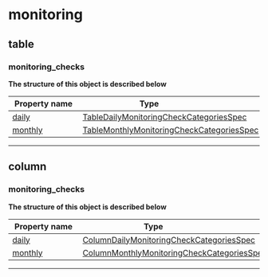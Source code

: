 



# monitoring







## table







### monitoring_checks




**The structure of this object is described below**

|&nbsp;Property&nbsp;name&nbsp;|&nbsp;Type&nbsp;&nbsp;&nbsp;&nbsp;&nbsp;&nbsp;&nbsp;&nbsp;&nbsp;&nbsp;&nbsp;&nbsp;&nbsp;&nbsp;&nbsp;&nbsp;&nbsp;&nbsp;&nbsp;&nbsp;&nbsp;|
|---------------|--------------------------|
|[daily](../table-daily-monitoring-checks.md#TableDailyMonitoringCheckCategoriesSpec)|[TableDailyMonitoringCheckCategoriesSpec](../table-daily-monitoring-checks.md#TableDailyMonitoringCheckCategoriesSpec)|
|[monthly](../table-monthly-monitoring-checks.md#TableMonthlyMonitoringCheckCategoriesSpec)|[TableMonthlyMonitoringCheckCategoriesSpec](../table-monthly-monitoring-checks.md#TableMonthlyMonitoringCheckCategoriesSpec)|








___




## column







### monitoring_checks




**The structure of this object is described below**

|&nbsp;Property&nbsp;name&nbsp;|&nbsp;Type&nbsp;&nbsp;&nbsp;&nbsp;&nbsp;&nbsp;&nbsp;&nbsp;&nbsp;&nbsp;&nbsp;&nbsp;&nbsp;&nbsp;&nbsp;&nbsp;&nbsp;&nbsp;&nbsp;&nbsp;&nbsp;|
|---------------|--------------------------|
|[daily](../column-daily-monitoring-checks.md#ColumnDailyMonitoringCheckCategoriesSpec)|[ColumnDailyMonitoringCheckCategoriesSpec](../column-daily-monitoring-checks.md#ColumnDailyMonitoringCheckCategoriesSpec)|
|[monthly](../column-monthly-monitoring-checks.md#ColumnMonthlyMonitoringCheckCategoriesSpec)|[ColumnMonthlyMonitoringCheckCategoriesSpec](../column-monthly-monitoring-checks.md#ColumnMonthlyMonitoringCheckCategoriesSpec)|








___





